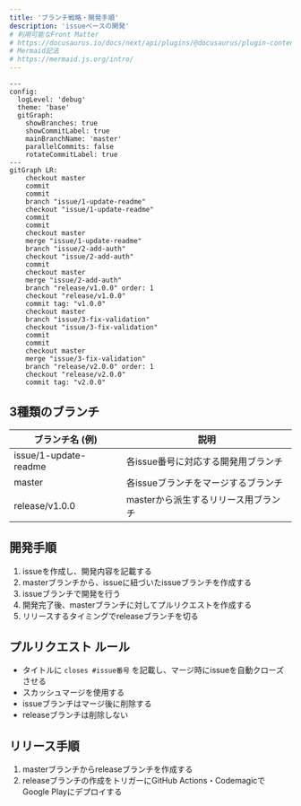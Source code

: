 ```yaml
---
title: 'ブランチ戦略・開発手順'
description: 'issueベースの開発'
# 利用可能なFront Matter
# https://docusaurus.io/docs/next/api/plugins/@docusaurus/plugin-content-docs#markdown-front-matter
# Mermaid記法
# https://mermaid.js.org/intro/
---
```


```mermaid
---
config:
  logLevel: 'debug'
  theme: 'base'
  gitGraph:
    showBranches: true
    showCommitLabel: true
    mainBranchName: 'master'
    parallelCommits: false
    rotateCommitLabel: true
---
gitGraph LR:
    checkout master
    commit
    commit
    branch "issue/1-update-readme"
    checkout "issue/1-update-readme"
    commit
    commit
    checkout master
    merge "issue/1-update-readme"
    branch "issue/2-add-auth"
    checkout "issue/2-add-auth"
    commit
    checkout master
    merge "issue/2-add-auth"
    branch "release/v1.0.0" order: 1
    checkout "release/v1.0.0" 
    commit tag: "v1.0.0"
    checkout master
    branch "issue/3-fix-validation"
    checkout "issue/3-fix-validation"
    commit
    commit
    checkout master
    merge "issue/3-fix-validation"
    branch "release/v2.0.0" order: 1
    checkout "release/v2.0.0" 
    commit tag: "v2.0.0"
```

## 3種類のブランチ

| ブランチ名 (例)       | 説明                                 |
| --------------------- | ------------------------------------ |
| issue/1-update-readme | 各issue番号に対応する開発用ブランチ  |
| master                | 各issueブランチをマージするブランチ  |
| release/v1.0.0        | masterから派生するリリース用ブランチ |

## 開発手順

1. issueを作成し、開発内容を記載する
2. masterブランチから、issueに紐づいたissueブランチを作成する
3. issueブランチで開発を行う
4. 開発完了後、masterブランチに対してプルリクエストを作成する
5. リリースするタイミングでreleaseブランチを切る

## プルリクエスト ルール

- タイトルに `closes #issue番号` を記載し、マージ時にissueを自動クローズさせる
- スカッシュマージを使用する
- issueブランチはマージ後に削除する
- releaseブランチは削除しない

## リリース手順

1. masterブランチからreleaseブランチを作成する
2. releaseブランチの作成をトリガーにGitHub Actions・CodemagicでGoogle Playにデプロイする
